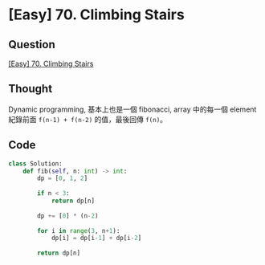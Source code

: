 # [Easy] 70. Climbing Stairs

## Question

[\[Easy\] 70. Climbing Stairs](https://leetcode.com/problems/climbing-stairs/)

## Thought

Dynamic programming, 基本上也是一個 fibonacci, array 中的每一個 element 紀錄前面 `f(n-1) + f(n-2)` 的值，最後回傳 `f(n)`。

## Code

```python
class Solution:
    def fib(self, n: int) -> int:
        dp = [0, 1, 2]
        
        if n < 3:
            return dp[n]
        
        dp += [0] * (n-2)
        
        for i in range(3, n+1):
            dp[i] = dp[i-1] + dp[i-2]
            
        return dp[n]
```
